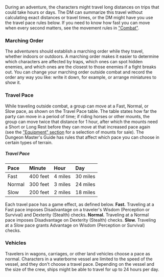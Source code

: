 

During an adventure, the characters might travel long distances on trips that could take hours or days. The DM can summarize this travel without calculating exact distances or travel times, or the DM might have you use the travel pace rules below. If you need to know how fast you can move when every second matters, see the movement rules in  ["Combat"](https://lolindhir.github.io/PnP/rules/general/pillars/combat).

### Marching Order
The adventurers should establish a marching order while they travel, whether indoors or outdoors. A marching order makes it easier to determine which characters are affected by traps, which ones can spot hidden enemies, and which ones are the closest to those enemies if a fight breaks out. You can change your marching order outside combat and record the order any way you like: write it down, for example, or arrange miniatures to show it.

### Travel Pace
While traveling outside combat, a group can move at a Fast, Normal, or Slow pace, as shown on the Travel Pace table. The table states how far the party can move in a period of time; if riding horses or other mounts, the group can move twice that distance for 1 hour, after which the mounts need a Short or Long Rest before they can move at that increased pace again (see the ["Equipment" section](https://lolindhir.github.io/PnP/rules/equipment) for a selection of mounts for sale). The Dungeon Master's Guide has rules that affect which pace you can choose in certain types of terrain.

##### Travel Pace
| Pace   | Minute   | Hour    | Day      |
| :----- | :------- | :------ | :------- |
| Fast   | 400 feet | 4 miles | 30 miles |
| Normal | 300 feet | 3 miles | 24 miles |
| Slow   | 200 feet | 2 miles | 18 miles |

Each travel pace has a game effect, as defined below.
**Fast.** Traveling at a Fast pace imposes Disadvantage on a traveler's Wisdom (Perception or Survival) and Dexterity (Stealth) checks.
**Normal.** Traveling at a Normal pace imposes Disadvantage on Dexterity (Stealth) checks.
**Slow.** Traveling at a Slow pace grants Advantage on Wisdom (Perception or Survival) checks.

### Vehicles
Travelers in wagons, carriages, or other land vehicles choose a pace as normal. Characters in a waterborne vessel are limited to the speed of the vessel, and they don't choose a travel pace. Depending on the vessel and the size of the crew, ships might be able to travel for up to 24 hours per day.